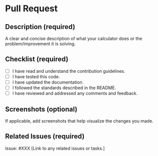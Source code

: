# Pull Request

## Description (required)

A clear and concise description of what your calculator does or the problem/improvement it is solving.

## Checklist (required)

- [ ] I have read and understand the contribution guidelines.
- [ ] I have tested this code.
- [ ] I have updated the documentation.
- [ ] I followed the standards described in the README.
- [ ] I have reviewed and addressed any comments and feedback.

## Screenshots (optional)

If applicable, add screenshots that help visualize the changes you made.

## Related Issues (required)

Issue: #XXX [Link to any related issues or tasks.]
